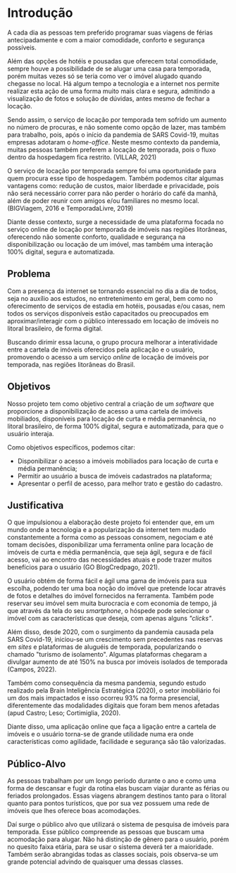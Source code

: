 # Introdução

A cada dia as pessoas tem preferido programar suas viagens de férias antecipadamente e com a maior comodidade, conforto e segurança possíveis.

Além das opções de hotéis e pousadas que oferecem total comodidade, sempre houve a possibilidade de se alugar uma casa para temporada, porém muitas vezes só se teria como ver o imóvel alugado quando chegasse no local. Há algum tempo a tecnologia e a internet nos permite realizar esta ação de uma forma muito mais clara e segura, admitindo a visualização de fotos e solução de dúvidas, antes mesmo de fechar a locação.

Sendo assim, o serviço de locação por temporada tem sofrido um aumento no número de procuras, e não somente como opção de lazer, mas também para trabalho, pois, após o início da pandemia de SARS Covid-19, muitas empresas adotaram o _home-office_. Neste mesmo contexto da pandemia, muitas pessoas também preferem a locação de temporada, pois o fluxo dentro da hospedagem fica restrito. (VILLAR, 2021)

O serviço de locação por temporada sempre foi uma oportunidade para quem procura esse tipo de hospedagem. Também podemos citar algumas vantagens como: redução de custos, maior liberdade e privacidade, pois não será necessário correr para não perder o horário do café da manhã, além de poder reunir com amigos e/ou familiares no mesmo local. (BIGViagem, 2016 e TemporadaLivre, 2019)

Diante desse contexto, surge a necessidade de uma plataforma focada no serviço online de locação por temporada de imóveis nas regiões litorâneas, oferecendo não somente conforto, qualidade e segurança na disponibilização ou locação de um imóvel, mas também uma interação 100% digital, segura e automatizada.


## Problema

Com a presença da internet se tornando essencial no dia a dia de todos, seja no auxílio aos estudos, no entretenimento em geral, bem como no oferecimento de serviços de estadia em hotéis, pousadas e/ou casas, nem todos os serviços disponíveis estão capacitados ou preocupados em aproximar/interagir com o público interessado em locação de imóveis no litoral brasileiro, de forma digital.

Buscando dirimir essa lacuna, o grupo procura melhorar a interatividade entre a cartela de imóveis oferecidos pela aplicação e o usuário, promovendo o acesso a um serviço _online_ de locação de imóveis por temporada, nas regiões litorâneas do Brasil.


## Objetivos

Nosso projeto tem como objetivo central a criação de um _software_ que proporcione a disponibilização de acesso a uma cartela de imóveis mobiliados, disponíveis para locação de curta e média permanência, no litoral brasileiro, de forma 100% digital, segura e automatizada, para que o usuário interaja.

Como objetivos específicos, podemos citar:

- Disponibilizar o acesso a imóveis mobiliados para locação de curta e média permanência;
- Permitir ao usuário a busca de imóveis cadastrados na plataforma;
- Apresentar o perfil de acesso, para melhor trato e gestão do cadastro.


## Justificativa

O que impulsionou a elaboração deste projeto foi entender que, em um mundo onde a tecnologia e a popularização da internet tem mudado constantemente a forma como as pessoas consomem, negociam e até tomam decisões, disponibilizar uma ferramenta online para locação de imóveis de curta e média permanência, que seja ágil, segura e de fácil acesso, vai ao encontro das necessidades atuais e pode trazer muitos benefícios para o usuário (GO BlogCredpago, 2021).

O usuário obtém de forma fácil e ágil uma gama de imóveis para sua escolha, podendo ter uma boa noção do imóvel que pretende locar através de fotos e detalhes do imóvel fornecidos na ferramenta. Também pode reservar seu imóvel sem muita burocracia e com economia de tempo, já que através da tela do seu _smartphone_, o hóspede pode selecionar o imóvel com as características que deseja, com apenas alguns _"clicks"_.

Além disso, desde 2020, com o surgimento da pandemia causada pela SARS Covid-19, iniciou-se um crescimento sem precedentes nas reservas em _sites_ e plataformas de aluguéis de temporada, popularizando o chamado "turismo de isolamento". Algumas plataformas chegaram a divulgar aumento de até 150% na busca por imóveis isolados de temporada (Campos, 2022).

Também como consequência da mesma pandemia, segundo estudo realizado pela Brain Inteligência Estratégica (2020), o setor imobiliário foi um dos mais impactados e isso ocorreu 93% na forma presencial, diferentemente das modalidades digitais que foram bem menos afetadas (apud Castro; Leso; Cortimiglia, 2020).

Diante disso, uma aplicação online que faça a ligação entre a cartela de imóveis e o usuário torna-se de grande utilidade numa era onde características como agilidade, facilidade e segurança são tão valorizadas.

## Público-Alvo

As pessoas trabalham por um longo período durante o ano e como uma forma de descansar e fugir da rotina elas buscam viajar durante as férias ou feriados prolongados. Essas viagens abrangem destinos tanto para o litoral quanto para pontos turísticos, que por sua vez possuem uma rede de imóveis que lhes oferece boas acomodações.

Daí surge o público alvo que utilizará o sistema de pesquisa de imóveis para temporada. Esse público compreende as pessoas que buscam uma acomodação para alugar. Não há distinção de gênero para o usuário, porém no quesito faixa etária, para se usar o sistema deverá ter a maioridade. Também serão abrangidas todas as classes sociais, pois observa-se um grande potencial advindo de quaisquer uma dessas classes.

